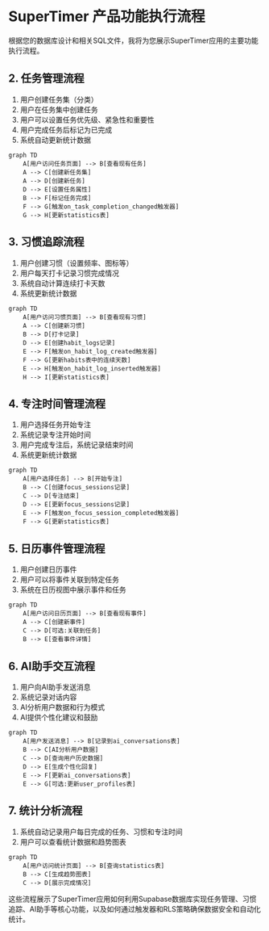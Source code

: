 # SuperTimer 产品功能执行流程

根据您的数据库设计和相关SQL文件，我将为您展示SuperTimer应用的主要功能执行流程。



## 2. 任务管理流程

1. 用户创建任务集（分类）
2. 用户在任务集中创建任务
3. 用户可以设置任务优先级、紧急性和重要性
4. 用户完成任务后标记为已完成
5. 系统自动更新统计数据

```mermaid
graph TD
    A[用户访问任务页面] --> B[查看现有任务]
    A --> C[创建新任务集]
    A --> D[创建新任务]
    D --> E[设置任务属性]
    B --> F[标记任务完成]
    F --> G[触发on_task_completion_changed触发器]
    G --> H[更新statistics表]
```

## 3. 习惯追踪流程

1. 用户创建习惯（设置频率、图标等）
2. 用户每天打卡记录习惯完成情况
3. 系统自动计算连续打卡天数
4. 系统更新统计数据

```mermaid
graph TD
    A[用户访问习惯页面] --> B[查看现有习惯]
    A --> C[创建新习惯]
    B --> D[打卡记录]
    D --> E[创建habit_logs记录]
    E --> F[触发on_habit_log_created触发器]
    F --> G[更新habits表中的连续天数]
    E --> H[触发on_habit_log_inserted触发器]
    H --> I[更新statistics表]
```

## 4. 专注时间管理流程

1. 用户选择任务开始专注
2. 系统记录专注开始时间
3. 用户完成专注后，系统记录结束时间
4. 系统更新统计数据

```mermaid
graph TD
    A[用户选择任务] --> B[开始专注]
    B --> C[创建focus_sessions记录]
    C --> D[专注结束]
    D --> E[更新focus_sessions记录]
    E --> F[触发on_focus_session_completed触发器]
    F --> G[更新statistics表]
```

## 5. 日历事件管理流程

1. 用户创建日历事件
2. 用户可以将事件关联到特定任务
3. 系统在日历视图中展示事件和任务

```mermaid
graph TD
    A[用户访问日历页面] --> B[查看现有事件]
    A --> C[创建新事件]
    C --> D[可选:关联到任务]
    B --> E[查看事件详情]
```

## 6. AI助手交互流程

1. 用户向AI助手发送消息
2. 系统记录对话内容
3. AI分析用户数据和行为模式
4. AI提供个性化建议和鼓励

```mermaid
graph TD
    A[用户发送消息] --> B[记录到ai_conversations表]
    B --> C[AI分析用户数据]
    C --> D[查询用户历史数据]
    D --> E[生成个性化回复]
    E --> F[更新ai_conversations表]
    E --> G[可选:更新user_profiles表]
```

## 7. 统计分析流程

1. 系统自动记录用户每日完成的任务、习惯和专注时间
2. 用户可以查看统计数据和趋势图表

```mermaid
graph TD
    A[用户访问统计页面] --> B[查询statistics表]
    B --> C[生成趋势图表]
    C --> D[展示完成情况]
```





这些流程展示了SuperTimer应用如何利用Supabase数据库实现任务管理、习惯追踪、AI助手等核心功能，以及如何通过触发器和RLS策略确保数据安全和自动化统计。
